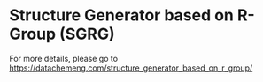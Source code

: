 # Structure Generator based on R-Group (SGRG)

For more details, please go to https://datachemeng.com/structure_generator_based_on_r_group/
